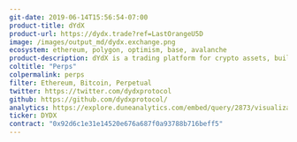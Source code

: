 ```yaml
---
git-date: 2019-06-14T15:56:54-07:00
product-title: dYdX
product-url: https://dydx.trade?ref=LastOrangeU5D
image: /images/output_md/dydx.exchange.png
ecosystem: ethereum, polygon, optimism, base, avalanche
product-description: dYdX is a trading platform for crypto assets, built with open-source protocols, enabling decentralized margin trading. [dYdX - Decentralized Platform for Advanced Financial Products, interview with  Antonio Juliano](/dydx)
coltitle: "Perps"
colpermalink: perps
filter: Ethereum, Bitcoin, Perpetual
twitter: https://twitter.com/dydxprotocol
github: https://github.com/dydxprotocol/
analytics: https://explore.duneanalytics.com/embed/query/2873/visualization/5534?api_key=ZcYHEmH4ZQrNEKcN22tNrTn2HvYl8tNFUjVwh7WG
ticker: DYDX
contract: "0x92d6c1e31e14520e676a687f0a93788b716beff5"
---
```

